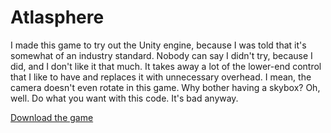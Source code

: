 # Atlasphere

I made this game to try out the Unity engine, because I was told that it's somewhat of an industry standard. Nobody can say I didn't try, because I did, and I don't like it that much. It takes away a lot of the lower-end control that I like to have and replaces it with unnecessary overhead. I mean, the camera doesn't even rotate in this game. Why bother having a skybox? Oh, well. Do what you want with this code. It's bad anyway.

[Download the game](http://www.craighorwood.com/code/atlasphere)
